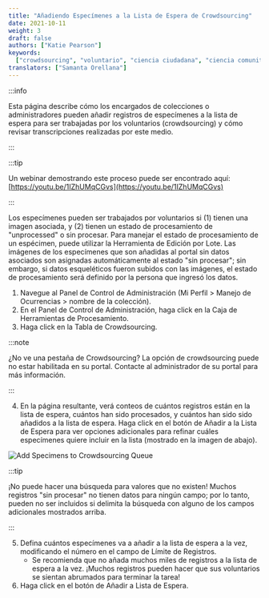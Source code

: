 ```yaml
---
title: "Añadiendo Especímenes a la Lista de Espera de Crowdsourcing"
date: 2021-10-11
weight: 3
draft: false
authors: ["Katie Pearson"]
keywords:
  ["crowdsourcing", "voluntario", "ciencia ciudadana", "ciencia comunitaria"]
translators: ["Samanta Orellana"]
---
```


:::info

Esta página describe cómo los encargados de colecciones o administradores pueden añadir registros de especímenes a la lista de espera para ser trabajadas por los voluntarios (crowdsourcing) y cómo revisar transcripciones realizadas por este medio.

:::

:::tip

Un webinar demostrando este proceso puede ser encontrado aquí: [https://youtu.be/1IZhUMqCGvs](https://youtu.be/1IZhUMqCGvs)

:::

Los especímenes pueden ser trabajados por voluntarios si (1) tienen una imagen asociada, y (2) tienen un estado de procesamiento de "unprocessed" o sin procesar. Para manejar el estado de procesamiento de un espécimen, puede utilizar la Herramienta de Edición por Lote. Las imágenes de los especímenes que son añadidas al portal sin datos asociados son asignadas automáticamente al estado "sin procesar"; sin embargo, si datos esqueléticos fueron subidos con las imágenes, el estado de procesamiento será definido por la persona que ingresó los datos.

1. Navegue al Panel de Control de Administración (Mi Perfil > Manejo de Ocurrencias > nombre de la colección).
2. En el Panel de Control de Administración, haga click en la Caja de Herramientas de Procesamiento.
3. Haga click en la Tabla de Crowdsourcing.

:::note

¿No ve una pestaña de Crowdsourcing? La opción de crowdsourcing puede no estar habilitada en su portal. Contacte al administrador de su portal para más información.

:::

4. En la página resultante, verá conteos de cuántos registros están en la lista de espera, cuántos han sido procesados, y cuántos han sido sido añadidos a la lista de espera. Haga click en el botón de Añadir a la Lista de Espera para ver opciones adicionales para refinar cuáles especímenes quiere incluir en la lista (mostrado en la imagen de abajo).

![Add Specimens to Crowdsourcing Queue](/img/crowdsourcing2.png)

:::tip

¡No puede hacer una búsqueda para valores que no existen! Muchos registros "sin procesar" no tienen datos para ningún campo; por lo tanto, pueden no ser incluidos si delimita la búsqueda con alguno de los campos adicionales mostrados arriba.

:::

5. Defina cuántos especímenes va a añadir a la lista de espera a la vez, modificando el número en el campo de Límite de Registros.
   - Se recomienda que no añada muchos miles de registros a la lista de espera a la vez. ¡Muchos registros pueden hacer que sus voluntarios se sientan abrumados para terminar la tarea!
6. Haga click en el botón de Añadir a Lista de Espera.
